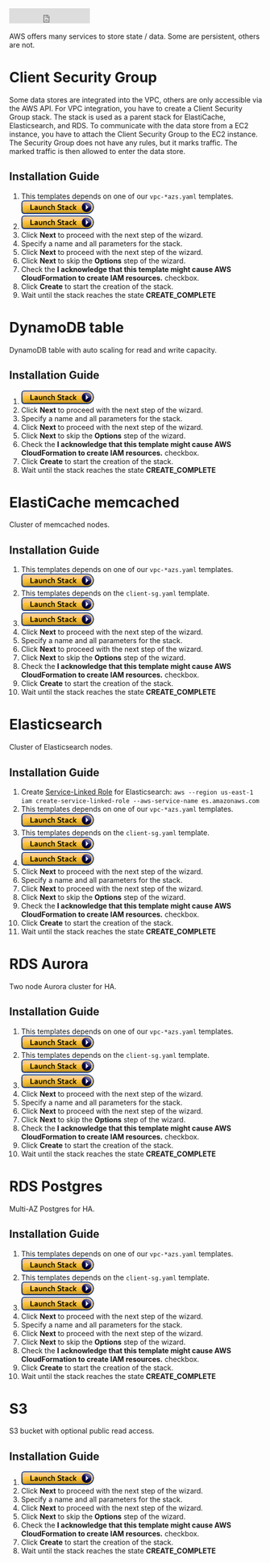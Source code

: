 <iframe src="https://ghbtns.com/github-btn.html?user=widdix&repo=aws-cf-templates&type=star&count=true&size=large" frameborder="0" scrolling="0" width="160px" height="30px"></iframe>

AWS offers many services to store state / data. Some are persistent, others are not.

# Client Security Group

Some data stores are integrated into the VPC, others are only accessible via the AWS API. For VPC integration, you have to create a Client Security Group stack. The stack is used as a parent stack for ElastiCache, Elasticsearch, and RDS. To communicate with the data store from a EC2 instance, you have to attach the Client Security Group to the EC2 instance. The Security Group does not have any rules, but it marks traffic. The marked traffic is then allowed to enter the data store.

## Installation Guide
1. This templates depends on one of our `vpc-*azs.yaml` templates. [![Launch Stack](./img/launch-stack.png)](https://console.aws.amazon.com/cloudformation/home#/stacks/new?stackName=vpc-2azs&templateURL=https://s3-eu-west-1.amazonaws.com/widdix-aws-cf-templates-releases-eu-west-1/__VERSION__/vpc/vpc-2azs.yaml)
1. [![Launch Stack](./img/launch-stack.png)](https://console.aws.amazon.com/cloudformation/home#/stacks/new?stackName=client-sg&param_ParentVPCStack=vpc-2azs&templateURL=https://s3-eu-west-1.amazonaws.com/widdix-aws-cf-templates-releases-eu-west-1/__VERSION__/state/client-sg.yaml)
1. Click **Next** to proceed with the next step of the wizard.
1. Specify a name and all parameters for the stack.
1. Click **Next** to proceed with the next step of the wizard.
1. Click **Next** to skip the **Options** step of the wizard.
1. Check the **I acknowledge that this template might cause AWS CloudFormation to create IAM resources.** checkbox.
1. Click **Create** to start the creation of the stack.
1. Wait until the stack reaches the state **CREATE_COMPLETE**

# DynamoDB table

DynamoDB table with auto scaling for read and write capacity.

## Installation Guide
1. [![Launch Stack](./img/launch-stack.png)](https://console.aws.amazon.com/cloudformation/home#/stacks/new?stackName=dynamodb-table&templateURL=https://s3-eu-west-1.amazonaws.com/widdix-aws-cf-templates-releases-eu-west-1/__VERSION__/state/dynamodb.yaml)
1. Click **Next** to proceed with the next step of the wizard.
1. Specify a name and all parameters for the stack.
1. Click **Next** to proceed with the next step of the wizard.
1. Click **Next** to skip the **Options** step of the wizard.
1. Check the **I acknowledge that this template might cause AWS CloudFormation to create IAM resources.** checkbox.
1. Click **Create** to start the creation of the stack.
1. Wait until the stack reaches the state **CREATE_COMPLETE**

# ElastiCache memcached

Cluster of memcached nodes.

## Installation Guide
1. This templates depends on one of our `vpc-*azs.yaml` templates. [![Launch Stack](./img/launch-stack.png)](https://console.aws.amazon.com/cloudformation/home#/stacks/new?stackName=vpc-2azs&templateURL=https://s3-eu-west-1.amazonaws.com/widdix-aws-cf-templates-releases-eu-west-1/__VERSION__/vpc/vpc-2azs.yaml)
1. This templates depends on the `client-sg.yaml` template. [![Launch Stack](./img/launch-stack.png)](https://console.aws.amazon.com/cloudformation/home#/stacks/new?stackName=client-sg&param_ParentVPCStack=vpc-2azs&templateURL=https://s3-eu-west-1.amazonaws.com/widdix-aws-cf-templates-releases-eu-west-1/__VERSION__/state/client-sg.yaml)
1. [![Launch Stack](./img/launch-stack.png)](https://console.aws.amazon.com/cloudformation/home#/stacks/new?stackName=memcached&param_ParentVPCStack=vpc-2azs&param_ParentClientStack=client-sg&templateURL=https://s3-eu-west-1.amazonaws.com/widdix-aws-cf-templates-releases-eu-west-1/__VERSION__/state/elasticache-memcached.yaml)
1. Click **Next** to proceed with the next step of the wizard.
1. Specify a name and all parameters for the stack.
1. Click **Next** to proceed with the next step of the wizard.
1. Click **Next** to skip the **Options** step of the wizard.
1. Check the **I acknowledge that this template might cause AWS CloudFormation to create IAM resources.** checkbox.
1. Click **Create** to start the creation of the stack.
1. Wait until the stack reaches the state **CREATE_COMPLETE**

# Elasticsearch

Cluster of Elasticsearch nodes.

## Installation Guide
1. Create [Service-Linked Role](https://docs.aws.amazon.com/IAM/latest/UserGuide/using-service-linked-roles.html) for Elasticsearch: `aws --region us-east-1 iam create-service-linked-role --aws-service-name es.amazonaws.com`
1. This templates depends on one of our `vpc-*azs.yaml` templates. [![Launch Stack](./img/launch-stack.png)](https://console.aws.amazon.com/cloudformation/home#/stacks/new?stackName=vpc-2azs&templateURL=https://s3-eu-west-1.amazonaws.com/widdix-aws-cf-templates-releases-eu-west-1/__VERSION__/vpc/vpc-2azs.yaml)
1. This templates depends on the `client-sg.yaml` template. [![Launch Stack](./img/launch-stack.png)](https://console.aws.amazon.com/cloudformation/home#/stacks/new?stackName=client-sg&param_ParentVPCStack=vpc-2azs&templateURL=https://s3-eu-west-1.amazonaws.com/widdix-aws-cf-templates-releases-eu-west-1/__VERSION__/state/client-sg.yaml)
1. [![Launch Stack](./img/launch-stack.png)](https://console.aws.amazon.com/cloudformation/home#/stacks/new?stackName=elasticsearch&param_ParentVPCStack=vpc-2azs&param_ParentClientStack=client-sg&templateURL=https://s3-eu-west-1.amazonaws.com/widdix-aws-cf-templates-releases-eu-west-1/__VERSION__/state/elasticsearch.yaml)
1. Click **Next** to proceed with the next step of the wizard.
1. Specify a name and all parameters for the stack.
1. Click **Next** to proceed with the next step of the wizard.
1. Click **Next** to skip the **Options** step of the wizard.
1. Check the **I acknowledge that this template might cause AWS CloudFormation to create IAM resources.** checkbox.
1. Click **Create** to start the creation of the stack.
1. Wait until the stack reaches the state **CREATE_COMPLETE**

# RDS Aurora

Two node Aurora cluster for HA.

## Installation Guide
1. This templates depends on one of our `vpc-*azs.yaml` templates. [![Launch Stack](./img/launch-stack.png)](https://console.aws.amazon.com/cloudformation/home#/stacks/new?stackName=vpc-2azs&templateURL=https://s3-eu-west-1.amazonaws.com/widdix-aws-cf-templates-releases-eu-west-1/__VERSION__/vpc/vpc-2azs.yaml)
1. This templates depends on the `client-sg.yaml` template. [![Launch Stack](./img/launch-stack.png)](https://console.aws.amazon.com/cloudformation/home#/stacks/new?stackName=client-sg&param_ParentVPCStack=vpc-2azs&templateURL=https://s3-eu-west-1.amazonaws.com/widdix-aws-cf-templates-releases-eu-west-1/__VERSION__/state/client-sg.yaml)
1. [![Launch Stack](./img/launch-stack.png)](https://console.aws.amazon.com/cloudformation/home#/stacks/new?stackName=rds-aurora&param_ParentVPCStack=vpc-2azs&param_ParentClientStack=client-sg&templateURL=https://s3-eu-west-1.amazonaws.com/widdix-aws-cf-templates-releases-eu-west-1/__VERSION__/state/rds-aurora.yaml)
1. Click **Next** to proceed with the next step of the wizard.
1. Specify a name and all parameters for the stack.
1. Click **Next** to proceed with the next step of the wizard.
1. Click **Next** to skip the **Options** step of the wizard.
1. Check the **I acknowledge that this template might cause AWS CloudFormation to create IAM resources.** checkbox.
1. Click **Create** to start the creation of the stack.
1. Wait until the stack reaches the state **CREATE_COMPLETE**

# RDS Postgres

Multi-AZ Postgres for HA.

## Installation Guide
1. This templates depends on one of our `vpc-*azs.yaml` templates. [![Launch Stack](./img/launch-stack.png)](https://console.aws.amazon.com/cloudformation/home#/stacks/new?stackName=vpc-2azs&templateURL=https://s3-eu-west-1.amazonaws.com/widdix-aws-cf-templates-releases-eu-west-1/__VERSION__/vpc/vpc-2azs.yaml)
1. This templates depends on the `client-sg.yaml` template. [![Launch Stack](./img/launch-stack.png)](https://console.aws.amazon.com/cloudformation/home#/stacks/new?stackName=client-sg&param_ParentVPCStack=vpc-2azs&templateURL=https://s3-eu-west-1.amazonaws.com/widdix-aws-cf-templates-releases-eu-west-1/__VERSION__/state/client-sg.yaml)
1. [![Launch Stack](./img/launch-stack.png)](https://console.aws.amazon.com/cloudformation/home#/stacks/new?stackName=rds-postgres&param_ParentVPCStack=vpc-2azs&param_ParentClientStack=client-sg&templateURL=https://s3-eu-west-1.amazonaws.com/widdix-aws-cf-templates-releases-eu-west-1/__VERSION__/state/rds-postgres.yaml)
1. Click **Next** to proceed with the next step of the wizard.
1. Specify a name and all parameters for the stack.
1. Click **Next** to proceed with the next step of the wizard.
1. Click **Next** to skip the **Options** step of the wizard.
1. Check the **I acknowledge that this template might cause AWS CloudFormation to create IAM resources.** checkbox.
1. Click **Create** to start the creation of the stack.
1. Wait until the stack reaches the state **CREATE_COMPLETE**

# S3

S3 bucket with optional public read access.

## Installation Guide
1. [![Launch Stack](./img/launch-stack.png)](https://console.aws.amazon.com/cloudformation/home#/stacks/new?stackName=s3-bucket&templateURL=https://s3-eu-west-1.amazonaws.com/widdix-aws-cf-templates-releases-eu-west-1/__VERSION__/state/s3.yaml)
1. Click **Next** to proceed with the next step of the wizard.
1. Specify a name and all parameters for the stack.
1. Click **Next** to proceed with the next step of the wizard.
1. Click **Next** to skip the **Options** step of the wizard.
1. Check the **I acknowledge that this template might cause AWS CloudFormation to create IAM resources.** checkbox.
1. Click **Create** to start the creation of the stack.
1. Wait until the stack reaches the state **CREATE_COMPLETE**
